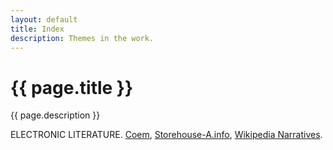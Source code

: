 ```yaml
---
layout: default
title: Index
description: Themes in the work.
---
```


<div class="intro">
  <h1>{{ page.title }}</h1>
  <div>{{ page.description }}</div>
</div>
<main>
  <p>ELECTRONIC LITERATURE. <a href="/work/coem">Coem</a>, <a href="/work/storehouse-a.info">Storehouse-A.info</a>, <a href="/work/wikipedia-narratives">Wikipedia Narratives</a>.</p>
</main>